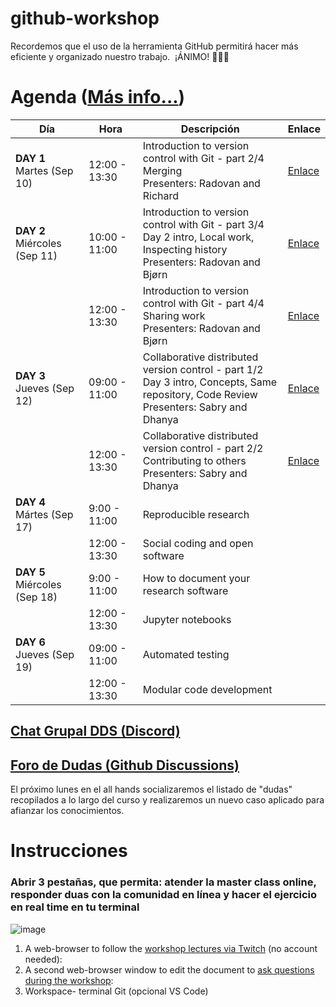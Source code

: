 # github-workshop
Recordemos que el uso de la herramienta GitHub permitirá hacer más eficiente y organizado nuestro trabajo. 
¡ÁNIMO! 🚀🚀🚀



# Agenda ([Más info...](https://coderefinery.github.io/2024-09-10-workshop/#schedule))
| Día | Hora                | Descripción                                                                                           | Enlace                                                 |
|-----|---------------------|-------------------------------------------------------------------------------------------------------|--------------------------------------------------------|
| **DAY 1**<br>Martes (Sep 10)  | 12:00 - 13:30       | Introduction to version control with Git - part 2/4<br>Merging<br>Presenters: Radovan and Richard | [Enlace](https://coderefinery.github.io/git-intro/)     |
| **DAY 2**<br>Miércoles (Sep 11) | 10:00 - 11:00       | Introduction to version control with Git - part 3/4<br>Day 2 intro, Local work, Inspecting history<br>Presenters: Radovan and Bjørn | [Enlace](https://coderefinery.github.io/git-intro/)     |
|                         | 12:00 - 13:30       | Introduction to version control with Git - part 4/4<br>Sharing work<br>Presenters: Radovan and Bjørn | [Enlace](https://coderefinery.github.io/git-intro/)     |
| **DAY 3**<br>Jueves (Sep 12) | 09:00 - 11:00       | Collaborative distributed version control - part 1/2<br>Day 3 intro, Concepts, Same repository, Code Review<br>Presenters: Sabry and Dhanya | [Enlace](https://coderefinery.github.io/git-collaborative/) |
|                         | 12:00 - 13:30       | Collaborative distributed version control - part 2/2<br>Contributing to others<br>Presenters: Sabry and Dhanya | [Enlace](https://coderefinery.github.io/git-collaborative/) |
| **DAY 4**<br>Mártes (Sep 17) | 9:00 - 11:00       | Reproducible research |
|                         | 12:00 - 13:30       | Social coding and open software    |
| **DAY 5**<br>Miércoles (Sep 18) | 9:00 - 11:00       | How to document your research software   |
|                         | 12:00 - 13:30       | Jupyter notebooks    |
| **DAY 6**<br>Jueves (Sep 19) | 09:00 - 11:00       | Automated testing|
|                         | 12:00 - 13:30       | Modular code development |

## [Chat Grupal DDS (Discord)](https://discord.gg/SdaWhHAn)

## [Foro de Dudas (Github Discussions)](https://github.com/DeduceDS/github-workshop/discussions)
El próximo lunes en el all hands socializaremos el listado de "dudas" recopilados a lo largo del curso y realizaremos un nuevo caso aplicado para afianzar los conocimientos. 

# Instrucciones
### Abrir 3 pestañas, que permita: atender la master class online, responder duas con la comunidad en línea y hacer el ejercicio en real time en tu terminal

![image](https://github.com/user-attachments/assets/1f2e36f4-dde4-403b-8059-d6e44b0cf218)


1) A web-browser to follow the [workshop lectures via Twitch](https://m.twitch.tv/coderefinery) (no account needed):
2) A second web-browser window to edit the document to [ask questions during the workshop](https://notes.coderefinery.org/workshop-2024-september):
3) Workspace- terminal Git (opcional VS Code)
